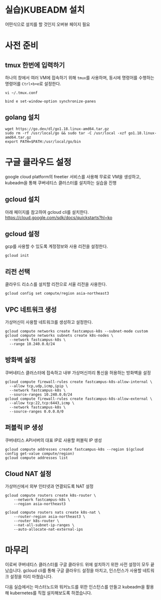 # 실습)KUBEADM 설치
어떤식으로 설치를 할 것인지 오버뷰 페이지 필요



# 사전 준비
## tmux 한번에 입력하기
하나의 창에서 여러 VM에 접속하기 위해 `tmux`를 사용하며, 동시에 명령어를 수행하는 명령어를 `Ctrl+b+e`로 설정한다.
```
vi ~/.tmux.conf
```
```
bind e set-window-option synchronize-panes
```

## golang 설치

```
wget https://go.dev/dl/go1.18.linux-amd64.tar.gz
sudo rm -rf /usr/local/go && sudo tar -C /usr/local -xzf go1.18.linux-amd64.tar.gz
export PATH=$PATH:/usr/local/go/bin
```

# 구글 클라우드 설정
google cloud platform의 freetier 서비스를 사용해 무료로 VM을 생성하고, kubeadm을 통해 쿠버네티스 클러스터를 설치하는 실습을 진행
## gcloud 설치
아래 페이지를 참고하여  gcloud cli를 설치한다.
https://cloud.google.com/sdk/docs/quickstarts?hl=ko

## gcloud 설정
gcp를 사용할 수 있도록 계정정보와 사용 리전을 설정한다.
```
gcloud init
```

## 리전 선택
클라우드 리소스를 설치할 리전으로 서울 리전을 사용한다.
```
gcloud config set compute/region asia-northeast3
```
## VPC 네트워크 생성
가상머신이 사용할 네트워크를 생성하고 설정한다.
```
gcloud compute networks create fastcampus-k8s --subnet-mode custom
gcloud compute networks subnets create k8s-nodes \
  --network fastcampus-k8s \
  --range 10.240.0.0/24
```
## 방화벽 설정
쿠버네티스 클러스터에 접속하고 내부 가상머신끼리 통신을 허용하는 방화벽을 설정
```
gcloud compute firewall-rules create fastcampus-k8s-allow-internal \
  --allow tcp,udp,icmp,ipip \
  --network fastcampus-k8s \
  --source-ranges 10.240.0.0/24
gcloud compute firewall-rules create fastcampus-k8s-allow-external \
  --allow tcp:22,tcp:6443,icmp \
  --network fastcampus-k8s \
  --source-ranges 0.0.0.0/0
```
## 퍼블릭 IP 생성
쿠버네티스 API서버의 대표 IP로 사용할 퍼블릭 IP 생성
```
gcloud compute addresses create fastcampus-k8s --region $(gcloud config get-value compute/region)
gcloud compute addresses list
```
## Cloud NAT 설정
가상머신에서 외부 인터넷과 연결되도록 NAT 설정
```
gcloud compute routers create k8s-router \
    --network fastcampus-k8s \
    --region asia-northeast3

gcloud compute routers nats create k8s-nat \
    --router-region asia-northeast3 \
    --router k8s-router \
    --nat-all-subnet-ip-ranges \
    --auto-allocate-nat-external-ips
```
# 마무리
이로써 쿠버네티스 클러스터를 구글 클라우드 위에 설치하기 위한 사전 설정이 모두 끝났습니다. gcloud cli를 통해 구글 클라우드 설정을 마치고, 인스턴스가 사용할 네트워크 설정을 미리 마쳤습니다.

다음 실습에서는 마스터노드와 워커노드를 위한 인스턴스를 만들고 kubeadm을 활용해 kubernetes를 직접 설치해보도록 하겠습니다.